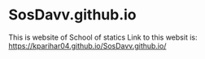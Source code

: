 # SosDavv.github.io
This is website of School of statics
Link to this websit is: 
https://kparihar04.github.io/SosDavv.github.io/
